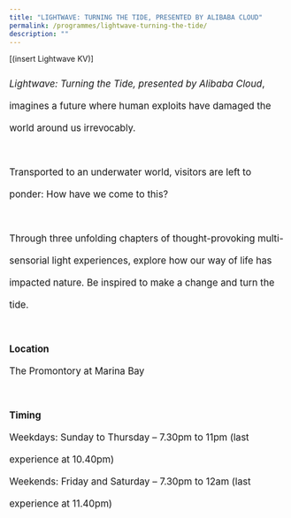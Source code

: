```yaml
---
title: "LIGHTWAVE: TURNING THE TIDE, PRESENTED BY ALIBABA CLOUD"
permalink: /programmes/lightwave-turning-the-tide/
description: ""
---
```

[(insert Lightwave KV)]

<p style="font-size:17px; line-height:40px"><i>Lightwave: Turning the Tide, presented by Alibaba Cloud</i>, imagines a future where human exploits have damaged the world around us irrevocably. 
<br><br>Transported to an underwater world, visitors are left to ponder: How have we come to this? <br><br>Through three unfolding chapters of thought-provoking multi-sensorial light experiences, explore how our way of life has impacted nature. Be inspired to make a change and turn the tide.
<br><br>
<b>Location </b><br>
The Promontory at Marina Bay
<br><br>
<b>Timing</b>
<br>
Weekdays: Sunday to Thursday – 7.30pm to 11pm (last experience at 10.40pm)
<br>
Weekends: Friday and Saturday – 7.30pm to 12am (last experience at 11.40pm)</p>